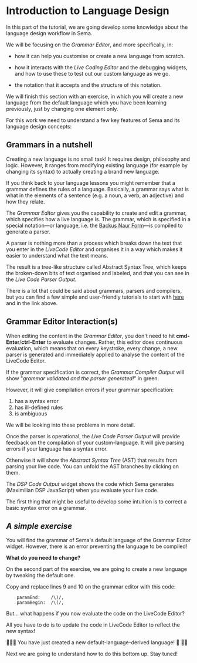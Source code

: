 # Introduction to Language Design
 
In this part of the tutorial, we are going develop some knowledge about the language design workflow in Sema.

We will be focusing on the *Grammar Editor*, and more specifically, in: 

* how it can help you customise or create a new language from scratch.

* how it interacts with the *Live Coding Editor* and the debugging widgets, and how to use these to test out our custom language as we go.

* the notation that it accepts and the structure of this notation.

We will finish this section with an exercise, in which you will create a new language from the default language which you have been learning previously, just by changing one element only.

For this work we need to understand a few key features of Sema and its language design concepts:

## Grammars in a nutshell

Creating a new language is no small task! It requires design, philosophy and logic. However, it ranges from modifying existing language (for example by changing its syntax) to actually creating a brand new language. 

If you think back to your language lessons you might remember that a grammar defines the rules of a language. Basically, a grammar says what is what in the elements of a sentence (e.g. a noun, a verb, an adjective) and how they relate.  

The *Grammar Editor* gives you the capability to create and edit a grammar, which specifies how a live language is. The grammar, which is specified in a special notation—or language, i.e. the [Backus Naur Form](http://hardmath123.github.io/earley.html)—is compiled to generate a parser.

A parser is nothing more than a process which breaks down the text that you enter in the *LiveCode Editor* and organises it in a way which makes it easier to understand what the text means. 

The result is a tree-like structure called Abstract Syntax Tree, which keeps the broken-down bits of text organised and labeled, and that you can see in the *Live Code Parser Output*. 

There is a lot that could be said about grammars, parsers and compilers, but you can find a few simple and user-friendly tutorials to start with [here](https://medium.com/@gajus/parsing-absolutely-anything-in-javascript-using-earley-algorithm-886edcc31e5e) and in the link above.


## Grammar Editor Interaction(s)

When editing the content in the *Grammar Editor*, you don't need to hit **cmd-Enter**/**ctrl-Enter** to evaluate changes. Rather, this editor does continuous evaluation, which means that on every keystroke, every change, a new parser is generated and immediately applied to analyse the content of the LiveCode Editor.  

If the grammar specification is correct, the *Grammar Compiler Output* will show "*grammar validated and the parser generated!*" in green. 

However, it will give compilation errors if your grammar specification: 
1. has a syntax error 
2. has ill-defined rules
3. is ambiguous

We will be looking into these problems in more detail. 

Once the parser is operational, the *Live Code Parser Output* will provide feedback on the compilation of your custom-language. It will give parsing errors if your language has a syntax error. 

Otherwise it will show the *Abstract Syntax Tree* (AST) that results from parsing your live code. You can unfold the AST branches by clicking on them.

The *DSP Code Output* widget shows the code which Sema generates (Maximilian DSP JavaScript) when you evaluate your live code. 

The first thing that might be useful to develop some intuition is to correct a basic syntax error on a grammar. 

## *A simple exercise* 

You will find the grammar of Sema's default language of the Grammar Editor widget. 
However, there is an error preventing the language to be compiled! 

**What do you need to change?** 

On the second part of the exercise, we are going to create a new language by tweaking the default one.


Copy and replace lines 9 and 10 on the grammar editor with this code:

```
	paramEnd:    /\)/,
	paramBegin:  /\(/, 
```

But... what happens if you now evaluate the code on the LiveCode Editor? 

All you have to do is to update the code in LiveCode Editor to reflect the new syntax!

🥁🥁🥁 You have just created a new default-language-derived language! 🍾 🎉🎉

Next we are going to understand how to do this bottom up. Stay tuned!



<!-- the Maximilian DSP -->

<!-- ## Post-It Window -->

<!-- The *Post-It* widget  -->

<!-- ## Store Inspector

The *Store Inspector* widget  -->